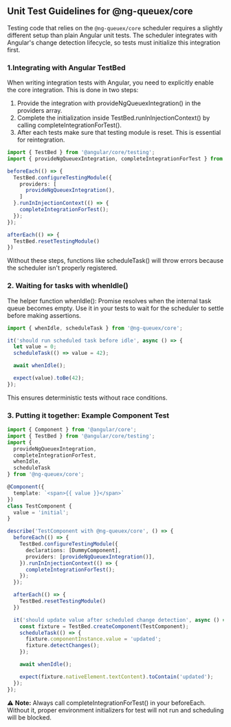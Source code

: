 ## Unit Test Guidelines for @ng-queuex/core
Testing code that relies on the `@ng-queuex/core` scheduler requires a slightly different setup than plain Angular unit tests. The scheduler integrates with Angular's change detection lifecycle, so tests must initialize this integration first.

### 1.Integrating with Angular TestBed
When writing integration tests with Angular, you need to explicitly enable the core integration.
This is done in two steps:
  1. Provide the integration with provideNgQueuexIntegration() in the providers array.
  2. Complete the initialization inside TestBed.runInInjectionContext() by calling completeIntegrationForTest().
  3. After each tests make sure that testing module is reset. This is essential for reintegration.
```ts
import { TestBed } from '@angular/core/testing';
import { provideNgQueuexIntegration, completeIntegrationForTest } from '@ng-queuex/testing';

beforeEach(() => {
  TestBed.configureTestingModule({
    providers: [
      provideNgQueuexIntegration(),
    ]
  }.runInInjectionContext(() => {
    completeIntegrationForTest();
  });
});

afterEach(() => {
  TestBed.resetTestingModule()
})
```
Without these steps, functions like scheduleTask() will throw errors because the scheduler isn't properly registered.

### 2. Waiting for tasks with whenIdle()
The helper function whenIdle(): Promise<void> resolves when the internal task queue becomes empty.
Use it in your tests to wait for the scheduler to settle before making assertions.
```ts
import { whenIdle, scheduleTask } from '@ng-queuex/core';

it('should run scheduled task before idle', async () => {
  let value = 0;
  scheduleTask(() => value = 42);

  await whenIdle();

  expect(value).toBe(42);
});
```
This ensures deterministic tests without race conditions.

### 3. Putting it together: Example Component Test
```ts
import { Component } from '@angular/core';
import { TestBed } from '@angular/core/testing';
import { 
  provideNgQueuexIntegration,
  completeIntegrationForTest,
  whenIdle,
  scheduleTask
} from '@ng-queuex/core';

@Component({
  template: `<span>{{ value }}</span>`
})
class TestComponent {
  value = 'initial';
}

describe('TestComponent with @ng-queuex/core', () => {
  beforeEach(() => {
    TestBed.configureTestingModule({
      declarations: [DummyComponent],
      providers: [provideNgQueuexIntegration()],
    }).runInInjectionContext(() => {
      completeIntegrationForTest();
    });
  });

  afterEach(() => {
    TestBed.resetTestingModule()
  })

  it('should update value after scheduled change detection', async () => {
    const fixture = TestBed.createComponent(TestComponent);
    scheduleTask(() => {
      fixture.componentInstance.value = 'updated';
      fixture.detectChanges();
    });

    await whenIdle();

    expect(fixture.nativeElement.textContent).toContain('updated');
  });
});
```

⚠️ **Note:**
Always call completeIntegrationForTest() in your beforeEach.
Without it, proper environment initializers for test will not run and scheduling will be blocked.

